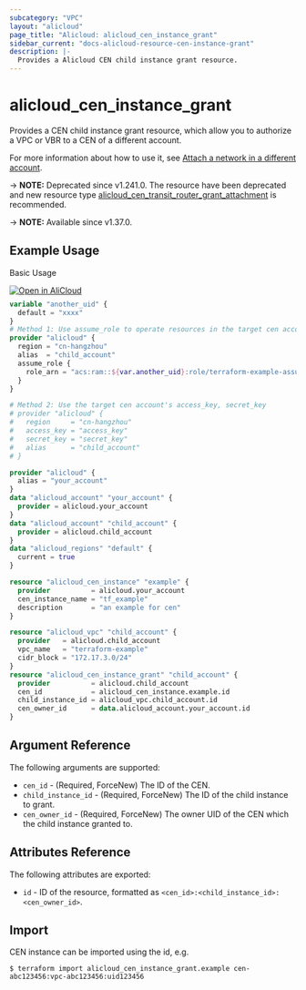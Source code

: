 ```yaml
---
subcategory: "VPC"
layout: "alicloud"
page_title: "Alicloud: alicloud_cen_instance_grant"
sidebar_current: "docs-alicloud-resource-cen-instance-grant"
description: |-
  Provides a Alicloud CEN child instance grant resource.
---
```


# alicloud_cen_instance_grant

Provides a CEN child instance grant resource, which allow you to authorize a VPC or VBR to a CEN of a different account.

For more information about how to use it, see [Attach a network in a different account](https://www.alibabacloud.com/help/en/cen/developer-reference/api-cbn-2017-09-12-attachcenchildinstance). 

-> **NOTE:** Deprecated since v1.241.0. The resource have been deprecated and new resource type [alicloud_cen_transit_router_grant_attachment](https://registry.terraform.io/providers/aliyun/alicloud/latest/docs/resources/cen_transit_router_grant_attachment) is recommended.

-> **NOTE:** Available since v1.37.0.

## Example Usage

Basic Usage

<div style="display: block;margin-bottom: 40px;"><div class="oics-button" style="float: right;position: absolute;margin-bottom: 10px;">
  <a href="https://api.aliyun.com/terraform?resource=alicloud_cen_instance_grant&exampleId=53269692-a358-5a74-e55d-be8b1b6aefcfea760c20&activeTab=example&spm=docs.r.cen_instance_grant.0.53269692a3&intl_lang=EN_US" target="_blank">
    <img alt="Open in AliCloud" src="https://img.alicdn.com/imgextra/i1/O1CN01hjjqXv1uYUlY56FyX_!!6000000006049-55-tps-254-36.svg" style="max-height: 44px; max-width: 100%;">
  </a>
</div></div>

```terraform
variable "another_uid" {
  default = "xxxx"
}
# Method 1: Use assume_role to operate resources in the target cen account, detail see https://registry.terraform.io/providers/aliyun/alicloud/latest/docs#assume-role
provider "alicloud" {
  region = "cn-hangzhou"
  alias  = "child_account"
  assume_role {
    role_arn = "acs:ram::${var.another_uid}:role/terraform-example-assume-role"
  }
}

# Method 2: Use the target cen account's access_key, secret_key
# provider "alicloud" {
#   region     = "cn-hangzhou"
#   access_key = "access_key"
#   secret_key = "secret_key"
#   alias      = "child_account"
# }

provider "alicloud" {
  alias = "your_account"
}
data "alicloud_account" "your_account" {
  provider = alicloud.your_account
}
data "alicloud_account" "child_account" {
  provider = alicloud.child_account
}
data "alicloud_regions" "default" {
  current = true
}

resource "alicloud_cen_instance" "example" {
  provider          = alicloud.your_account
  cen_instance_name = "tf_example"
  description       = "an example for cen"
}

resource "alicloud_vpc" "child_account" {
  provider   = alicloud.child_account
  vpc_name   = "terraform-example"
  cidr_block = "172.17.3.0/24"
}
resource "alicloud_cen_instance_grant" "child_account" {
  provider          = alicloud.child_account
  cen_id            = alicloud_cen_instance.example.id
  child_instance_id = alicloud_vpc.child_account.id
  cen_owner_id      = data.alicloud_account.your_account.id
}
```
## Argument Reference

The following arguments are supported:

* `cen_id` - (Required, ForceNew) The ID of the CEN.
* `child_instance_id` - (Required, ForceNew) The ID of the child instance to grant.
* `cen_owner_id` - (Required, ForceNew) The owner UID of the  CEN which the child instance granted to.

## Attributes Reference

The following attributes are exported:

- `id` - ID of the resource, formatted as `<cen_id>:<child_instance_id>:<cen_owner_id>`.

## Import

CEN instance can be imported using the id, e.g.

```shell
$ terraform import alicloud_cen_instance_grant.example cen-abc123456:vpc-abc123456:uid123456
```

